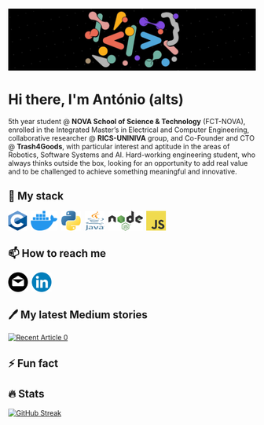 <a style="display: block; width: 100%;"><img src="assets/cover.jpg" alt="Cover Image"></a>

# Hi there, I'm António (alts)

5th year student @ **NOVA School of Science & Technology** (FCT-NOVA), enrolled in the Integrated Master’s in Electrical and Computer Engineering, collaborative researcher @ **RICS-UNINIVA** group, and Co-Founder and CTO @ **Trash4Goods**, with particular interest and aptitude in the areas of Robotics, Software Systems and AI. Hard-working engineering student, who always thinks outside the box, looking for an opportunity to add real value and to be challenged to achieve something meaningful and innovative.

🌱 My stack
---
<a><img src="assets/c.png" title="C" alt="C" width="38" height="40"/></a>&nbsp;
<a><img src="assets/docker.png" title="Docker" alt="Docker" width="54" height="40"/></a>&nbsp;
<a><img src="assets/python.png" title="Python" alt="Python" width="40" height="40"/></a>&nbsp;
<a><img src="assets/java.svg" title="Java" alt="Java" width="40" height="40"/></a>&nbsp;
<a><img src="assets/nodejs.png" title="nodejs" alt="nodejs" width="70" height="40"/></a>&nbsp;
<a><img src="assets/js.png" title="JavaScript" alt="JavaScript" width="40" height="40"/></a>&nbsp;

📫 How to reach me
---
<a href="mailto:altsmpegado@gmail.com"><img src="assets/email.svg" title="Email" alt="Email" width="40" height="40"/></a>&nbsp;
<a href="https://www.linkedin.com/in/altsmpegado/"><img src="assets/linkedin.png" title="Linkedin" alt="Linkedin" width="40" height="40"/></a>&nbsp;

🖊️ My latest Medium stories
---
<a target="_blank" href="https://github-readme-medium-recent-article.vercel.app/medium/@altsmpegado/0" style="display: block; width: 100%;"><img src="https://github-readme-medium-recent-article.vercel.app/medium/@altsmpegado/0" alt="Recent Article 0"></a>

⚡ Fun fact
---

🔥 Stats
---
<a href="https://git.io/streak-stats">
  <img src="https://streak-stats.demolab.com?user=altsmpegado&theme=whatsapp-dark2" alt="GitHub Streak"/>
</a>
